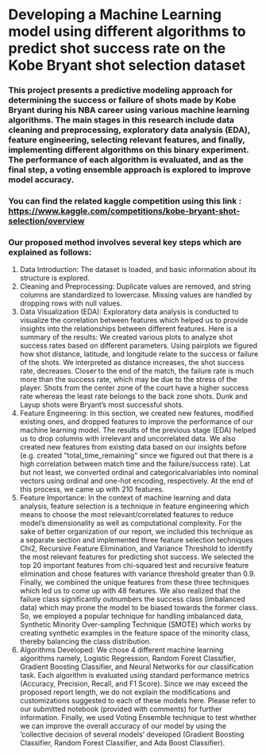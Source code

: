 # Developing a Machine Learning model using different algorithms to predict shot success rate on the Kobe Bryant shot selection dataset 

### This project presents a predictive modeling approach for determining the success or failure of shots made by Kobe Bryant during his NBA career using various machine learning algorithms. The main stages in this research include data cleaning and preprocessing, exploratory data analysis (EDA), feature engineering, selecting relevant features, and finally, implementing different algorithms on this binary experiment. The performance of each algorithm is evaluated, and as the final step, a  voting ensemble approach is explored to improve model accuracy.

### You can find the related kaggle competition using this link : https://www.kaggle.com/competitions/kobe-bryant-shot-selection/overview

### Our proposed method involves several key steps which are explained as follows:
1. Data Introduction: The dataset is loaded, and basic information about its structure
is explored.
2. Cleaning and Preprocessing: Duplicate values are removed, and string columns are
standardized to lowercase. Missing values are handled by dropping rows with
null values.
3. Data Visualization (EDA): Exploratory data analysis is conducted to visualize the
correlation between features which helped us to provide insights into the
relationships between different features. Here is a summary of the results:
We created various plots to analyze shot success rates based on different
parameters. Using pairplots we figured how shot distance, latitude, and longitude
relate to the success or failure of the shots. We interpreted as distance increases,
the shot success rate, decreases. Closer to the end of the match, the failure rate is
much more than the success rate, which may be due to the stress of the player.
Shots from the center zone of the court have a higher success rate whereas the
least rate belongs to the back zone shots. Dunk and Layup shots were Bryant’s
most successful shots.
4. Feature Engineering: In this section, we created new features, modified existing
ones, and dropped features to improve the performance of our machine learning
model. The results of the previous stage (EDA) helped us to drop columns with
irrelevant and uncorrelated data. We also created new features from existing data
based on our insights before (e.g. created "total_time_remaining" since we
figured out that there is a high correlation between match time and the
failure/success rate). Lat but not least, we converted ordinal and categoricalvariables into nominal vectors using ordinal and one-hot encoding, respectively.
At the end of this process, we came up with 210 features.
5. Feature Importance: In the context of machine learning and data analysis, feature
selection is a technique in feature engineering which means to choose the most
relevant/correlated features to reduce model’s dimensionality as well as
computational complexity. For the sake of better organization of our report, we
included this technique as a separate section and implemented three feature
selection techniques Chi2, Recursive Feature Elimination, and Variance
Threshold to identify the most relevant features for predicting shot success. We
selected the top 20 important features from chi-squared test and recursive feature
elimination and chose features with variance threshold greater than 0.9. Finally,
we combined the unique features from these three techniques which led us to
come up with 48 features.
We also realized that the failure class significantly outnumbers the success class
(imbalanced data) which may prone the model to be biased towards the former
class. So, we employed a popular technique for handling imbalanced data,
Synthetic Minority Over-sampling Technique (SMOTE) which works by
creating synthetic examples in the feature space of the minority class, thereby
balancing the class distribution.
6. Algorithms Developed: We chose 4 different machine learning algorithms namely,
Logistic Regression, Random Forest Classifier, Gradient Boosting Classifier, and
Neural Networks for our classification task. Each algorithm is evaluated using
standard performance metrics (Accuracy, Precision, Recall, and F1 Score). Since
we may exceed the proposed report length, we do not explain the modifications
and customizations suggested to each of these models here. Please refer to our
submitted notebook (provided with comments) for further information. Finally,
we used Voting Ensemble technique to test whether we can improve the overall
accuracy of our model by using the ‘collective decision of several models’
developed (Gradient Boosting Classifier, Random Forest Classifier, and Ada
Boost Classifier).
